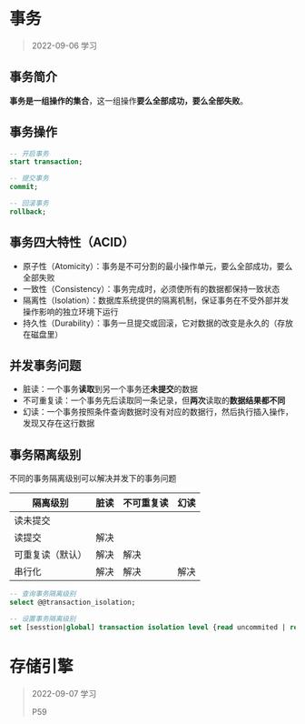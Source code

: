 # 事务

> 2022-09-06 学习

## 事务简介

**事务是一组操作的集合**，这一组操作**要么全部成功，要么全部失败**。

## 事务操作

```sql
-- 开启事务
start transaction;

-- 提交事务
commit;

-- 回滚事务
rollback;
```

## 事务四大特性（ACID）

- 原子性（Atomicity）：事务是不可分割的最小操作单元，要么全部成功，要么全部失败
- 一致性（Consistency）：事务完成时，必须使所有的数据都保持一致状态
- 隔离性（Isolation）：数据库系统提供的隔离机制，保证事务在不受外部并发操作影响的独立环境下运行
- 持久性（Durability）：事务一旦提交或回滚，它对数据的改变是永久的（存放在磁盘里）

## 并发事务问题

- 脏读：一个事务**读取**到另一个事务还**未提交**的数据
- 不可重复读：一个事务先后读取同一条记录，但**两次**读取的**数据结果都不同**
- 幻读：一个事务按照条件查询数据时没有对应的数据行，然后执行插入操作，发现又存在这行数据

## 事务隔离级别

不同的事务隔离级别可以解决并发下的事务问题

| 隔离级别         | 脏读 | 不可重复读 | 幻读 |
| ---------------- | ---- | ---------- | ---- |
| 读未提交         |      |            |      |
| 读提交           | 解决 |            |      |
| 可重复读（默认） | 解决 | 解决       |      |
| 串行化           | 解决 | 解决       | 解决 |

```sql
-- 查询事务隔离级别
select @@transaction_isolation;

-- 设置事务隔离级别
set [sesstion|global] transaction isolation level {read uncommited | read commited | repeatable read | serializable}
```

# 存储引擎

> 2022-09-07 学习
>
> P59